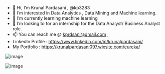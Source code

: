 - 👋 Hi, I’m Krunal Pardasani , @kp3283
- 👀 I’m interested in Data Analytics , Data Mining and Machine learning.
- 🌱 I’m currently learning machine learning 
- 💞️ I’m looking to for an internship for the Data Analyst/ Business Analyst role.
- 📫 You can reach me @ kprdsani@gmail.com ,
- LinkedIn Profile : https://www.linkedin.com/in/krunalpardasani/  
- My Portfolio : https://krunalpardasani097.wixsite.com/eureka/


![image](https://user-images.githubusercontent.com/92235451/152620092-b9a0549e-029c-4682-87e4-78f0d0a72bbc.png)


![image](https://user-images.githubusercontent.com/92235451/152620111-581c2980-6f5c-48ae-9367-890801049b33.png)

